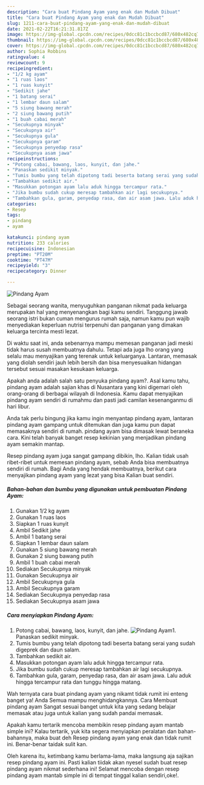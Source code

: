 ```yaml
---
description: "Cara buat Pindang Ayam yang enak dan Mudah Dibuat"
title: "Cara buat Pindang Ayam yang enak dan Mudah Dibuat"
slug: 1211-cara-buat-pindang-ayam-yang-enak-dan-mudah-dibuat
date: 2021-02-22T16:21:31.817Z
image: https://img-global.cpcdn.com/recipes/0dcc81c1bccbcd87/680x482cq70/pindang-ayam-foto-resep-utama.jpg
thumbnail: https://img-global.cpcdn.com/recipes/0dcc81c1bccbcd87/680x482cq70/pindang-ayam-foto-resep-utama.jpg
cover: https://img-global.cpcdn.com/recipes/0dcc81c1bccbcd87/680x482cq70/pindang-ayam-foto-resep-utama.jpg
author: Sophia Robbins
ratingvalue: 4
reviewcount: 9
recipeingredient:
- "1/2 kg ayam"
- "1 ruas laos"
- "1 ruas kunyit"
- "Sedikit jahe"
- "1 batang serai"
- "1 lembar daun salam"
- "5 siung bawang merah"
- "2 siung bawang putih"
- "1 buah cabai merah"
- "Secukupnya minyak"
- "Secukupnya air"
- "Secukupnya gula"
- "Secukupnya garam"
- "Secukupnya penyedap rasa"
- "Secukupnya asam jawa"
recipeinstructions:
- "Potong cabai, bawang, laos, kunyit, dan jahe."
- "Panaskan sedikit minyak."
- "Tumis bumbu yang telah dipotong tadi beserta batang serai yang sudah digeprek dan daun salam."
- "Tambahkan sedikit air."
- "Masukkan potongan ayam lalu aduk hingga tercampur rata."
- "Jika bumbu sudah cukup meresap tambahkan air lagi secukupnya."
- "Tambahkan gula, garam, penyedap rasa, dan air asam jawa. Lalu aduk hingga tercampur rata dan tunggu hingga matang."
categories:
- Resep
tags:
- pindang
- ayam

katakunci: pindang ayam 
nutrition: 233 calories
recipecuisine: Indonesian
preptime: "PT20M"
cooktime: "PT47M"
recipeyield: "3"
recipecategory: Dinner

---
```



![Pindang Ayam](https://img-global.cpcdn.com/recipes/0dcc81c1bccbcd87/680x482cq70/pindang-ayam-foto-resep-utama.jpg)

Sebagai seorang wanita, menyuguhkan panganan nikmat pada keluarga merupakan hal yang menyenangkan bagi kamu sendiri. Tanggung jawab seorang istri bukan cuman mengurus rumah saja, namun kamu pun wajib menyediakan keperluan nutrisi terpenuhi dan panganan yang dimakan keluarga tercinta mesti lezat.

Di waktu  saat ini, anda sebenarnya mampu memesan panganan jadi meski tidak harus susah membuatnya dahulu. Tetapi ada juga lho orang yang selalu mau menyajikan yang terenak untuk keluarganya. Lantaran, memasak yang diolah sendiri jauh lebih bersih dan bisa menyesuaikan hidangan tersebut sesuai masakan kesukaan keluarga. 



Apakah anda adalah salah satu penyuka pindang ayam?. Asal kamu tahu, pindang ayam adalah sajian khas di Nusantara yang kini digemari oleh orang-orang di berbagai wilayah di Indonesia. Kamu dapat menyajikan pindang ayam sendiri di rumahmu dan pasti jadi camilan kesenanganmu di hari libur.

Anda tak perlu bingung jika kamu ingin menyantap pindang ayam, lantaran pindang ayam gampang untuk ditemukan dan juga kamu pun dapat memasaknya sendiri di rumah. pindang ayam bisa dimasak lewat beraneka cara. Kini telah banyak banget resep kekinian yang menjadikan pindang ayam semakin mantap.

Resep pindang ayam juga sangat gampang dibikin, lho. Kalian tidak usah ribet-ribet untuk memesan pindang ayam, sebab Anda bisa membuatnya sendiri di rumah. Bagi Anda yang hendak membuatnya, berikut cara menyajikan pindang ayam yang lezat yang bisa Kalian buat sendiri.

<!--inarticleads1-->

##### Bahan-bahan dan bumbu yang digunakan untuk pembuatan Pindang Ayam:

1. Gunakan 1/2 kg ayam
1. Gunakan 1 ruas laos
1. Siapkan 1 ruas kunyit
1. Ambil Sedikit jahe
1. Ambil 1 batang serai
1. Siapkan 1 lembar daun salam
1. Gunakan 5 siung bawang merah
1. Gunakan 2 siung bawang putih
1. Ambil 1 buah cabai merah
1. Sediakan Secukupnya minyak
1. Gunakan Secukupnya air
1. Ambil Secukupnya gula
1. Ambil Secukupnya garam
1. Sediakan Secukupnya penyedap rasa
1. Sediakan Secukupnya asam jawa




<!--inarticleads2-->

##### Cara menyiapkan Pindang Ayam:

1. Potong cabai, bawang, laos, kunyit, dan jahe.
<img src="https://img-global.cpcdn.com/steps/6d32094e0cbc9694/160x128cq70/pindang-ayam-langkah-memasak-1-foto.jpg" alt="Pindang Ayam">1. Panaskan sedikit minyak.
1. Tumis bumbu yang telah dipotong tadi beserta batang serai yang sudah digeprek dan daun salam.
1. Tambahkan sedikit air.
1. Masukkan potongan ayam lalu aduk hingga tercampur rata.
1. Jika bumbu sudah cukup meresap tambahkan air lagi secukupnya.
1. Tambahkan gula, garam, penyedap rasa, dan air asam jawa. Lalu aduk hingga tercampur rata dan tunggu hingga matang.




Wah ternyata cara buat pindang ayam yang nikamt tidak rumit ini enteng banget ya! Anda Semua mampu menghidangkannya. Cara Membuat pindang ayam Sangat sesuai banget untuk kita yang sedang belajar memasak atau juga untuk kalian yang sudah pandai memasak.

Apakah kamu tertarik mencoba membikin resep pindang ayam mantab simple ini? Kalau tertarik, yuk kita segera menyiapkan peralatan dan bahan-bahannya, maka buat deh Resep pindang ayam yang enak dan tidak rumit ini. Benar-benar taidak sulit kan. 

Oleh karena itu, ketimbang kamu berlama-lama, maka langsung aja sajikan resep pindang ayam ini. Pasti kalian tiidak akan nyesel sudah buat resep pindang ayam nikmat sederhana ini! Selamat mencoba dengan resep pindang ayam mantab simple ini di tempat tinggal kalian sendiri,oke!.

